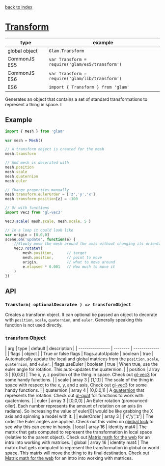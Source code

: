 [back to index](./)
# [Transform](https://github.com/glamjs/glam/tree/master/lib/transform)

| type          | example |
| ------------- | --------------------------------------------- |
| global object | `Glam.Transform`                               |
| CommonJS ES5  | `var Transform = require('glam/es5/transform')` |
| CommonJS ES6  | `var Transform = require('glam/lib/transform')` |
| ES6           | `import { Transform } from 'glam'`             |

Generates an object that contains a set of standard transformations to represent a thing in space. I

## Example

```js
import { Mesh } from 'glam'
 
var mesh = Mesh()

// A transform object is created for the mesh
mesh.transform

// And mesh is decorated with
mesh.position
mesh.scale
mesh.quaternion
mesh.euler

// Change properties manually
mesh.transform.eulerOrder = ['z','y','x']
mesh.transform.position[z] = -100

// Or with functions
import Vec3 from 'gl-vec3'

Vec3.scale( mesh.scale, mesh.scale, 5 )

// In a loop it could look like
var origin = [0,0,0]
scene.on('update', function(e) {
	//Slowly move the mesh around the axis without changing its orientation
	Vec3.rotateY(
		mesh.position,      // target
		mesh.position,      // point to move
		origin,             // what to move around
		e.elapsed * 0.001   // How much to move it
	)
})
```

## API

### `Transform( optionalDecoratee ) => transformObject`

Creates a transform object. It can optional be passed an object to decorate with `position`, `scale`, `quaternion`, and `euler`. Generally speaking this function is not used directly.

### `transform` Object

| arg              | type     | default       | description |
| ---------------- | -------- | ------------- |
| flags            | object   |               | True or false flags
| flags.autoUpdate | boolean  | true          | Automatically update the local and global matrices from the `position`, `scale`, `quaternion`, and `euler`.
| flags.useEuler   | boolean  | true          | When true, use the euler angle for rotation. This auto-updates the quaternion. |
| position         | array 3  | [0,0,0]       | The x, y, z position of the thing in space. Check out [gl-vec3][gl-vec3] for some handy functions. |
| scale            | array 3  | [1,1,1]       | The scale of the thing in space with respect to the x, y, and z axis. Check out [gl-vec3][gl-vec3] for some handy functions. |
| quaternion       | array 4  | [0,0,0,1]     | A [quaternion][quaternion-article] that represents the rotation. Check out [gl-quat][gl-quat] for functions to work with quaternions. |
| euler            | array 3  | [0,0,0]       | An Euler rotation (pronounced oiler). Each number represents the amount of rotation on an axis (in radians). So increasing the value of euler[0] would be like grabbing the X axis and spinning a model with it. |
| eulerOrder       | array 3  | ['x','y','z'] | The order the Euler angles are applied. Check out this video on [gimbal lock][gimbal-lock] to see why this can come in handy.
| local            | array 16 | identity mat4 | The matrix that gets computed to represent the transformation in local space (relative to the parent object). Check out [Matrix math for the web][matrix-math] for an intro into working with matrices.
| global           | array 16 | identity mat4 | The matrix that gets computed to represent the transformation in global or world space. This matrix will move the thing to its final destination. Check out [Matrix math for the web][matrix-math] for an intro into working with matrices.


[quaternion-article]: http://www.3dgep.com/understanding-quaternions/
[gl-quat]: https://github.com/stackgl/gl-quat
[gl-vec3]: https://github.com/stackgl/gl-vec3
[gl-mat4]: https://github.com/stackgl/gl-mat4
[gimbal-lock]: https://www.youtube.com/watch?v=zc8b2Jo7mno
[matrix-math]: https://developer.mozilla.org/en-US/docs/Web/API/WebGL_API/Matrix_math_for_the_web